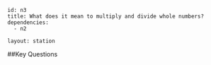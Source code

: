 ````
id: n3
title: What does it mean to multiply and divide whole numbers?
dependencies:
  - n2

layout: station
````
##Key Questions